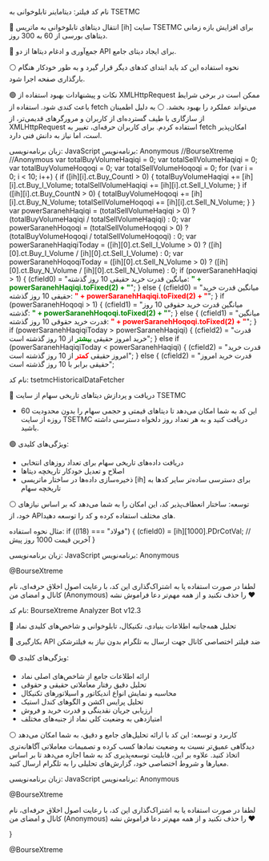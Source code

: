 نام کد فیلتر: دیتا‌ماینر تابلوخوانی به TSETMC

🔘 انتقال دیتاهای تابلوخوانی به ماتریس [ih] سایت TSETMC برای افزایش بازه زمانی دیتاهای بورسی از 60 به 300 روز.

🔘 جمع‌آوری و ادغام دیتاها از دو API برای ایجاد دیتای جامع.

⚪️ نحوه استفاده
این کد باید ابتدای کدهای دیگر قرار گیرد و به طور خودکار هنگام بارگذاری صفحه اجرا شود.

🟢 نکات و پیشنهادات بهبود
استفاده از XMLHttpRequest ممکن است در برخی شرایط باعث کندی شود. استفاده از fetch می‌تواند عملکرد را بهبود بخشد.
⚪️ به دلیل اطمینان از سازگاری با طیف گسترده‌ای از کاربران و مرورگرهای قدیمی‌تر،‌ از XMLHttpRequest استفاده کردم. برای کاربران حرفه‌ای، تغییر به fetch امکان‌پذیر است، اما نیاز به دانش فنی دارد.

زبان برنامه‌نویسی: JavaScript
برنامه‌نویس: Anonymous
//BourseXtreme
//Anonymous
var totalBuyVolumeHaqiqi = 0;
var totalSellVolumeHaqiqi = 0;
var totalBuyVolumeHoqoqi = 0;
var totalSellVolumeHoqoqi = 0;
for (var i = 0; i < 10; i++)
{
 if ([ih][i].ct.Buy_CountI > 0)
 {
  totalBuyVolumeHaqiqi += [ih][i].ct.Buy_I_Volume;
  totalSellVolumeHaqiqi += [ih][i].ct.Sell_I_Volume;
 }
 if ([ih][i].ct.Buy_CountN > 0)
 {
  totalBuyVolumeHoqoqi += [ih][i].ct.Buy_N_Volume;
  totalSellVolumeHoqoqi += [ih][i].ct.Sell_N_Volume;
 }
}
var powerSaranehHaqiqi = (totalSellVolumeHaqiqi > 0) ? (totalBuyVolumeHaqiqi / totalSellVolumeHaqiqi) : 0;
var powerSaranehHoqoqi = (totalSellVolumeHoqoqi > 0) ? (totalBuyVolumeHoqoqi / totalSellVolumeHoqoqi) : 0;
var powerSaranehHaqiqiToday = ([ih][0].ct.Sell_I_Volume > 0) ? ([ih][0].ct.Buy_I_Volume / [ih][0].ct.Sell_I_Volume) : 0;
var powerSaranehHoqoqiToday = ([ih][0].ct.Sell_N_Volume > 0) ? ([ih][0].ct.Buy_N_Volume / [ih][0].ct.Sell_N_Volume) : 0;
if (powerSaranehHaqiqi > 1)
{
 (cfield0) = "میانگین قدرت خرید حقیقی 10 روز گذشته: <span style='color:green; font-weight:bold'>" + powerSaranehHaqiqi.toFixed(2) + "</span>";
}
else
{
 (cfield0) = "میانگین قدرت خرید حقیقی 10 روز گذشته: <span style='color:red; font-weight:bold'>" + powerSaranehHaqiqi.toFixed(2) + "</span>";
}
if (powerSaranehHoqoqi > 1)
{
 (cfield1) = "میانگین قدرت خرید حقوقی 10 روز گذشته: <span style='color:green; font-weight:bold'>" + powerSaranehHoqoqi.toFixed(2) + "</span>";
}
else
{
 (cfield1) = "میانگین قدرت خرید حقوقی 10 روز گذشته: <span style='color:red; font-weight:bold'>" + powerSaranehHoqoqi.toFixed(2) + "</span>";
}
if (powerSaranehHaqiqiToday > powerSaranehHaqiqi)
{
 (cfield2) = "قدرت خرید امروز حقیقی <span style='color:green; font-weight:bold'>بیشتر</span> از 10 روز گذشته است";
}
else if (powerSaranehHaqiqiToday < powerSaranehHaqiqi)
{
 (cfield2) = "قدرت خرید امروز حقیقی <span style='color:red; font-weight:bold'>کمتر</span> از 10 روز گذشته است";
}
else
{
 (cfield2) = "قدرت خرید امروز حقیقی برابر با 10 روز گذشته است";


 نام کد: tsetmcHistoricalDataFetcher

🔘 دریافت و پردازش دیتاهای تاریخی سهام از سایت TSETMC  
- این کد به شما امکان می‌دهد تا دیتاهای قیمتی و حجمی سهام را بدون محدودیت 60 روزه از سایت TSETMC دریافت کنید و به هر تعداد روز دلخواه دسترسی داشته باشید.

🟢 ویژگی‌های کلیدی:
- دریافت داده‌های تاریخی سهام برای تعداد روزهای انتخابی
- اصلاح و تعدیل خودکار تاریخچه دیتاها
- ذخیره‌سازی داده‌ها در ساختار ماتریسی [ih] برای دسترسی ساده‌تر سایر کدها به تاریخچه سهام

⚪️ توسعه:
ساختار انعطاف‌پذیر کد، این امکان را به شما می‌دهد که بر اساس نیازهای خود، از APIهای مختلف استفاده کرده و کد را توسعه دهید.

مثال نحوه استفاده:
if ((l18) === "فولاد")
{
 (cfield0) = [ih][1000].PDrCotVal; // آخرین قیمت 1000 روز پیش
}

زبان برنامه‌نویسی: JavaScript
برنامه‌نویس: Anonymous

@BourseXtreme

لطفا در صورت استفاده یا به اشتراک‌گذاری این کد، با رعایت اصول اخلاق حرفه‌ای، نام کانال و امضای من (Anonymous) را حذف نکنید و از همه مهم‌تر دعا فراموش نشه ❤️

نام کد: BourseXtreme Analyzer Bot v12.3

🔘 تحلیل همه‌جانبه اطلاعات بنیادی، تکنیکال، تابلوخوانی و شاخص‌های کلیدی نماد

🔘 بکارگیری API ضد فیلتر اختصاصی کانال جهت ارسال به تلگرام بدون نیاز به فیلترشکن

🟢 ویژگی‌های کلیدی:
- ارائه اطلاعات جامع از شاخص‌های اصلی نماد
- تحلیل دقیق رفتار معاملاتی حقیقی و حقوقی
- محاسبه و نمایش انواع اندیکاتور و اسیلاتورهای تکنیکال
- تحلیل پرایس اکشن و الگوهای کندل استیک
- ارزیابی جریان نقدینگی و قدرت خرید و فروش
- امتیازدهی به وضعیت کلی نماد از جنبه‌های مختلف

⚪️ کاربرد و توسعه:
این کد با ارائه تحلیل‌های جامع و دقیق، به شما امکان می‌دهد دیدگاهی عمیق‌تر نسبت به وضعیت نمادها کسب کرده و تصمیمات معاملاتی آگاهانه‌تری اتخاذ کنید. علاوه بر این، قابلیت توسعه‌پذیری کد به شما اجازه می‌دهد تا بر اساس معیارها و شروط اختصاصی خود، گزارش‌های تحلیلی را به تلگرام ارسال کنید.

زبان برنامه‌نویسی: JavaScript
برنامه‌نویس: Anonymous

@BourseXtreme

لطفا در صورت استفاده یا به اشتراک‌گذاری این کد، با رعایت اصول اخلاق حرفه‌ای، نام کانال و امضای من (Anonymous) را حذف نکنید و از همه مهم‌تر دعا فراموش نشه ❤️


}

@BourseXtreme
